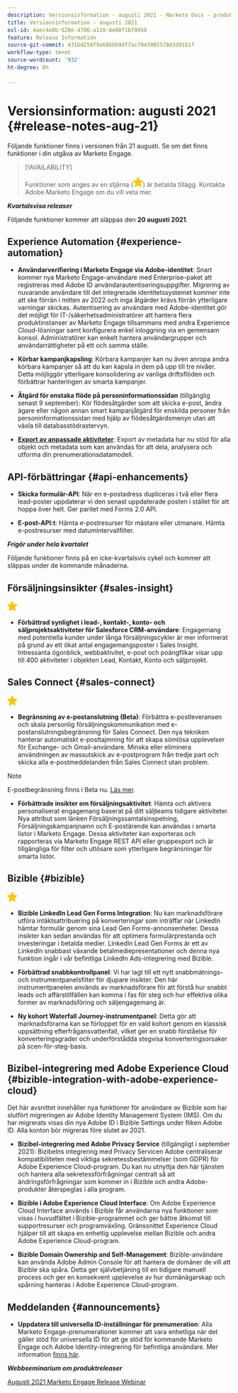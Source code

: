 ```yaml
---
description: Versionsinformation - augusti 2021 - Marketo Docs - produktdokumentation
title: Versionsinformation - augusti 2021
exl-id: 4aec4e0b-520e-4786-a110-8e68f1bf9950
feature: Release Information
source-git-commit: 431bd258f9a68bbb9df7acf043085578d3d91b1f
workflow-type: tm+mt
source-wordcount: '932'
ht-degree: 0%

---
```


# Versionsinformation: augusti 2021 {#release-notes-aug-21}

Följande funktioner finns i versionen från 21 augusti. Se om det finns funktioner i din utgåva av Marketo Engage.

>[!AVAILABILITY]
>
>Funktioner som anges av en stjärna (![](assets/yellow-star.png)) är betalda tillägg. Kontakta Adobe Marketo Engage om du vill veta mer.

**_Kvartalsvisa releaser_**

Följande funktioner kommer att släppas den **20 augusti 2021**.

## Experience Automation {#experience-automation}

* **Användarverifiering i Marketo Engage via Adobe-identitet**: Snart kommer nya Marketo Engage-användare med Enterprise-paket att registreras med Adobe ID användarautentiseringsuppgifter. Migrering av nuvarande användare till det integrerade identitetssystemet kommer inte att ske förrän i mitten av 2022 och inga åtgärder krävs förrän ytterligare varningar skickas. Autentisering av användare med Adobe-identitet gör det möjligt för IT-/säkerhetsadministratörer att hantera flera produktinstanser av Marketo Engage tillsammans med andra Experience Cloud-lösningar samt konfigurera enkel inloggning via en gemensam konsol. Administratörer kan enkelt hantera användargrupper och användarrättigheter på ett och samma ställe.

* **Körbar kampanjkapsling**: Körbara kampanjer kan nu även anropa andra körbara kampanjer så att du kan kapsla in dem på upp till tre nivåer. Detta möjliggör ytterligare konsolidering av vanliga driftsflöden och förbättrar hanteringen av smarta kampanjer.

* **Åtgärd för enstaka flöde på personinformationssidan** (tillgänglig senast 9 september): Kör flödesåtgärder som att skicka e-post, ändra ägare eller någon annan smart kampanjåtgärd för enskilda personer från personinformationssidan med hjälp av flödesåtgärdsmenyn utan att växla till databasstödrastervyn.

* **[Export av anpassade aktiviteter](/help/marketo/product-docs/administration/marketo-custom-activities/custom-activity-metadata-export.md)**: Export av metadata har nu stöd för alla objekt och metadata som kan användas för att dela, analysera och utforma din prenumerationsdatamodell.

## API-förbättringar {#api-enhancements}

* **Skicka formulär-API**: När en e-postadress dupliceras i två eller flera lead-poster uppdaterar vi den senast uppdaterade posten i stället för att hoppa över helt. Ger paritet med Forms 2.0 API.

* **E-post-API:t**: Hämta e-postresurser för mästare eller utmanare. Hämta e-postresurser med datumintervallfilter.

**_Frigör under hela kvartalet_**

Följande funktioner finns på en icke-kvartalsvis cykel och kommer att släppas under de kommande månaderna.

## Försäljningsinsikter {#sales-insight}

![(stjärna)](assets/yellow-star.png)

* **Förbättrad synlighet i lead-, kontakt-, konto- och säljprojektsaktiviteter för Salesforce CRM-användare**: Engagemang med potentiella kunder under långa försäljningscykler är mer informerat på grund av ett ökat antal engagemangsposter i Sales Insight. Intressanta ögonblick, webbaktivitet, e-post och poängflikar visar upp till 400 aktiviteter i objekten Lead, Kontakt, Konto och säljprojekt.

## Sales Connect {#sales-connect}

![(stjärna)](assets/yellow-star.png)

* **Begränsning av e-postanslutning (Beta)**: Förbättra e-postleveransen och skala personlig försäljningskommunikation med e-postanslutningsbegränsning för Sales Connect. Den nya tekniken hanterar automatiskt e-posttajmning för att skapa sömlösa upplevelser för Exchange- och Gmail-användare. Minska eller eliminera användningen av massutskick av e-postprogram från tredje part och skicka alla e-postmeddelanden från Sales Connect utan problem.

>[!NOTE]
>
>E-postbegränsning finns i Beta nu. [Läs mer](/help/marketo/product-docs/marketo-sales-connect/email/email-delivery/email-connection-throttling.md).

* **Förbättrade insikter om försäljningsaktivitet**: Hämta och aktivera personaliserat engagemang baserat på ditt säljteams tidigare aktiviteter. Nya attribut som länken Försäljningssamtalsinspelning, Försäljningskampanjnamn och E-postärende kan användas i smarta listor i Marketo Engage.  Dessa aktiviteter kan exporteras och rapporteras via Marketo Engage REST API eller gruppexport och är tillgängliga för filter och utlösare som ytterligare begränsningar för smarta listor.

## Bizible {#bizible}

![](assets/yellow-star.png)

* **Bizible LinkedIn Lead Gen Forms Integration**: Nu kan marknadsförare utföra intäktsattribuering på konverteringar som inträffar när LinkedIn hämtar formulär genom sina Lead Gen Forms-annonsenheter. Dessa insikter kan sedan användas för att optimera formulärprestanda och investeringar i betalda medier. LinkedIn Lead Gen Forms är ett av LinkedIn snabbast växande betalmediepresentationer och denna nya funktion ingår i vår befintliga LinkedIn Ads-integrering med Bizible.

* **Förbättrad snabbkontrollpanel**: Vi har lagt till ett nytt snabbmätnings- och instrumentpanelsfilter för djupare insikter. Den här instrumentpanelen används av marknadsförare för att förstå hur snabbt leads och affärstillfällen kan komma i fas för steg och hur effektiva olika former av marknadsföring och säljengagemang är.

* **Ny kohort Waterfall Journey-instrumentpanel**: Detta gör att marknadsförarna kan se förloppet för en vald kohort genom en klassisk uppsättning efterfrågansvattenfall, vilket ger en snabb förståelse för konverteringsgrader och underförstådda stegvisa konverteringsorsaker på scen-för-steg-basis.

## Bizibel-integrering med Adobe Experience Cloud {#bizible-integration-with-adobe-experience-cloud}

Det här avsnittet innehåller nya funktioner för användare av Bizible som har slutfört migreringen av Adobe Identity Management System (IMS). Om du har migrerats visas din nya Adobe ID i Bizible Settings under fliken Adobe ID. Alla konton bör migreras före slutet av 2021.

* **Bizibel-integrering med Adobe Privacy Service** (tillgängligt i september 2021): Bizibelns integrering med Privacy Servicen Adobe centraliserar kompatibiliteten med viktiga sekretessbestämmelser (som GDPR) för Adobe Experience Cloud-program. Du kan nu utnyttja den här tjänsten och hantera alla sekretessförfrågningar centralt så att ändringsförfrågningar som kommer in i Bizible och andra Adobe-produkter återspeglas i alla program.

* **Bizible i Adobe Experience Cloud Interface**: Om Adobe Experience Cloud Interface används i Bizible får användarna nya funktioner som visas i huvudfältet i Bizible-programmet och ger bättre åtkomst till supportresurser och programväxling. Gränssnittet Experience Cloud hjälper till att skapa en enhetlig upplevelse mellan Bizible och andra Adobe Experience Cloud-program.

* **Bizible Domain Ownership and Self-Management**: Bizible-användare kan använda Adobe Admin Console för att hantera de domäner de vill att Bizible ska spåra. Detta ger självbetjäning till en tidigare manuell process och ger en konsekvent upplevelse av hur domänägarskap och spårning hanteras i Adobe Experience Cloud-program.

## Meddelanden {#announcements}

* **Uppdatera till universella ID-inställningar för prenumeration**: Alla Marketo Engage-prenumerationer kommer att vara enhetliga när det gäller stöd för universella ID för att ge stöd för kommande Marketo Engage och Adobe Identity-integrering för befintliga användare. Mer information [finns här](/help/marketo/product-docs/administration/settings/using-a-universal-id-for-subscription-login.md).

**_Webbseminarium om produktreleaser_**

[Augusti 2021 Marketo Engage Release Webinar](https://engage.marketo.com/August21_Release_Webinar.html)
